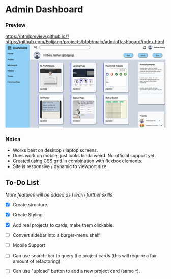 # Admin Dashboard

### Preview
https://htmlpreview.github.io/?https://github.com/Eoljjang/projects/blob/main/adminDashboard/index.html
<img src="https://github.com/Eoljjang/projects/blob/main/adminDashboard/images/preview.png">

### Notes
* Works best on desktop / laptop screens.
* Does work on mobile, just looks kinda weird. No official support yet.
* Created using CSS grid in combination with flexbox elements.
* Site is responsive / dynamic to viewport size.

## To-Do List
*More features will be added as I learn further skills*
- [x] Create structure
- [x] Create Styling
- [x] Add real projects to cards, make them clickable.
- [ ] Convert sidebar into a burger-menu shelf. 
- [ ] Mobile Support
- [ ] Can use search-bar to query the project cards (this will require a fair amount of refactoring).
- [ ] Can use "upload" button to add a new project card (same ^).


